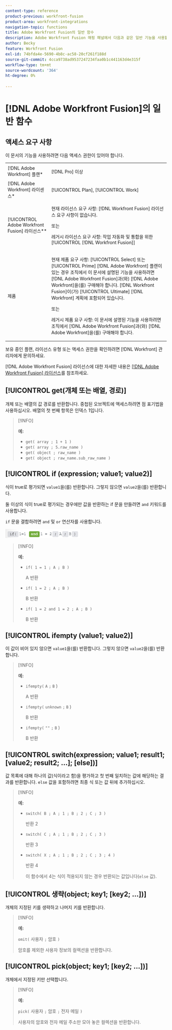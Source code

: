 ```yaml
---
content-type: reference
product-previous: workfront-fusion
product-area: workfront-integrations
navigation-topic: functions
title: Adobe Workfront Fusion의 일반 함수
description: Adobe Workfront Fusion 매핑 패널에서 다음과 같은 일반 기능을 사용할 수 있습니다.
author: Becky
feature: Workfront Fusion
exl-id: 74bfda4e-5690-4b8c-ac58-20cf261f188d
source-git-commit: 4cca9738ad9537247234faa0b1c441163d4e315f
workflow-type: tm+mt
source-wordcount: '364'
ht-degree: 0%

---
```


# [!DNL Adobe Workfront Fusion]의 일반 함수

## 액세스 요구 사항

이 문서의 기능을 사용하려면 다음 액세스 권한이 있어야 합니다.

<table style="table-layout:auto">
 <col> 
 <col> 
 <tbody> 
  <tr> 
   <td role="rowheader">[!DNL Adobe Workfront] 플랜*</td> 
   <td> <p>[!DNL Pro] 이상</p> </td> 
  </tr> 
  <tr data-mc-conditions=""> 
   <td role="rowheader">[!DNL Adobe Workfront] 라이센스*</td> 
   <td> <p>[!UICONTROL Plan], [!UICONTROL Work]</p> </td> 
  </tr> 
  <tr> 
   <td role="rowheader">[!UICONTROL Adobe Workfront Fusion] 라이선스**</td> 
   <td>
   <p>현재 라이선스 요구 사항: [!DNL Workfront Fusion] 라이선스 요구 사항이 없습니다.</p>
   <p>또는</p>
   <p>레거시 라이선스 요구 사항: 작업 자동화 및 통합을 위한 [!UICONTROL [!DNL Workfront Fusion]] </p>
   </td> 
  </tr> 
  <tr> 
   <td role="rowheader">제품</td> 
   <td>
   <p>현재 제품 요구 사항: [!UICONTROL Select] 또는 [!UICONTROL Prime] [!DNL Adobe Workfront] 플랜이 있는 경우 조직에서 이 문서에 설명된 기능을 사용하려면 [!DNL Adobe Workfront Fusion]과(와) [!DNL Adobe Workfront]을(를) 구매해야 합니다. [!DNL Workfront Fusion]이(가) [!UICONTROL Ultimate] [!DNL Workfront] 계획에 포함되어 있습니다.</p>
   <p>또는</p>
   <p>레거시 제품 요구 사항: 이 문서에 설명된 기능을 사용하려면 조직에서 [!DNL Adobe Workfront Fusion]과(와) [!DNL Adobe Workfront]을(를) 구매해야 합니다.</p>
   </td> 
  </tr> 
 </tbody> 
</table>

보유 중인 플랜, 라이선스 유형 또는 액세스 권한을 확인하려면 [!DNL Workfront] 관리자에게 문의하세요.

[!DNL Adobe Workfront Fusion] 라이선스에 대한 자세한 내용은 [[!DNL Adobe Workfront Fusion] 라이선스](../../workfront-fusion/get-started/license-automation-vs-integration.md)를 참조하세요.

## [!UICONTROL get(개체 또는 배열, 경로)]

개체 또는 배열의 값 경로를 반환합니다. 중첩된 오브젝트에 액세스하려면 점 표기법을 사용하십시오. 배열의 첫 번째 항목은 인덱스 1입니다.

>[!INFO]
>
>**예:**
>
>* `get( array ; 1 + 1 )`
>* `get( array ; 5.raw_name )`
>* `get( object ; raw_name )`
>* `get( object ; raw_name.sub_raw_name )`

## [!UICONTROL if (expression; value1; value2)]

식이 true로 평가되면 `value1`을(를) 반환합니다. 그렇지 않으면 `value2`을(를) 반환합니다.

둘 이상의 식이 true로 평가되는 경우에만 값을 반환하는 if 문을 만들려면 `and` 키워드를 사용합니다.

`if` 문을 결합하려면 `and` 및 `or` 연산자를 사용합니다.

![and 연산자](/help/quicksilver/workfront-fusion/functions/assets/and-in-if-statement.png)

>[!INFO]
>
>**예:**
>
>* `if( 1 = 1 ; A ; B )`
>
>    A 반환
>
>* `if( 1 = 2 ; A ; B )`
>
>   B 반환
>
>* `if( 1 = 2 and 1 = 2 ; A ; B )`
>
>    B 반환
>   

## [!UICONTROL ifempty (value1; value2)]

이 값이 비어 있지 않으면 `value1`을(를) 반환합니다. 그렇지 않으면 `value2`을(를) 반환합니다.

>[!INFO]
>
>**예:**
>
>* `ifempty(` `A` `;` `B` )
>
>   A 반환
>
>* `ifempty(` `unknown` `;` `B` )
>
>   B 반환
>
>* `ifempty(` `""` `;` `B` )
>
>   B 반환

## [!UICONTROL switch(expression; value1; result1; [value2; result2; ...]; [else])]

값 목록에 대해 하나의 값(식이라고 함)을 평가하고 첫 번째 일치하는 값에 해당하는 결과를 반환합니다. `else` 값을 포함하려면 최종 식 또는 값 뒤에 추가하십시오.

>[!INFO]
>
>**예:**
>
>* `switch( B ; A ; 1 ; B ; 2 ; C ; 3 )`
>
>   반환 2
>
>* `switch( C ; A ; 1 ; B ; 2 ; C ; 3 )`
>
>   반환 3
>
>* `switch( X ; A ; 1 ; B ; 2 ; C ; 3 ; 4 )`
>
>   반환 4
>   
>   이 함수에서 4는 식이 적용되지 않는 경우 반환되는 값입니다(`else` 값).

## [!UICONTROL 생략(object; key1; [key2; ...])]

개체의 지정된 키를 생략하고 나머지 키를 반환합니다.

>[!INFO]
>
>**예:**
>
>`omit(` 사용자 `;` 암호 `)`
>
>암호를 제외한 사용자 정보의 컬렉션을 반환합니다.

## [!UICONTROL pick(object; key1; [key2; ...])]

개체에서 지정된 키만 선택합니다.

>[!INFO]
>
>**예:**
>
>`pick(` 사용자 `;` 암호 `;` 전자 메일 `)`
>
>사용자의 암호와 전자 메일 주소만 모아 놓은 컬렉션을 반환합니다.

